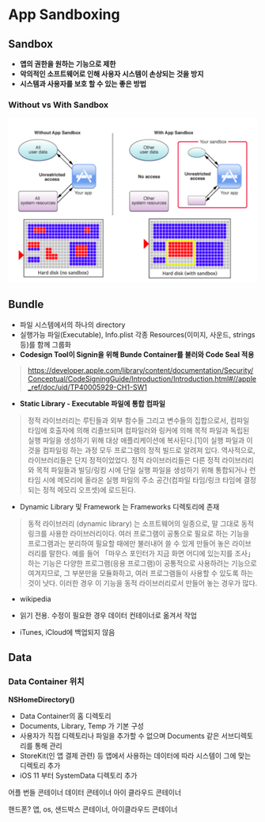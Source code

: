 # App Sandboxing

## Sandbox

- **앱의 권한을 원하는 기능으로 제한**
- **악의적인 소프트웨어로 인해 사용자 시스템이 손상되는 것을 방지**
- **시스템과 사용자를 보호 할 수 있는 좋은 방법**

### Without vs With Sandbox

![sandbox](./img/SandboxMemory.png)

## Bundle

- 파일 시스템에서의 하나의 directory
- 실행가능 파일(Executable), Info.plist 각종 Resources(이미지, 사운드, strings 등)를 함께 그룹화
- **Codesign Tool이 Signin을 위해 Bunde Container를 불러와 Code Seal 적용**

> https://developer.apple.com/library/content/documentation/Security/Conceptual/CodeSigningGuide/Introduction/Introduction.html#//apple_ref/doc/uid/TP40005929-CH1-SW1

- **Static Library - Executable 파일에 통합 컴파일**

> 정적 라이브러리는 루틴들과 외부 함수들 그리고 변수들의 집합으로서, 컴파일 타임에 호출자에 의해 리졸브되며 컴파일러와 링커에 의해 목적 파일과 독립된 실행 파일을 생성하기 위해 대상 애플리케이션에 복사된다.[1]이 실행 파일과 이것을 컴파일링 하는 과정 모두 프로그램의 정적 빌드로 알려져 있다. 역사적으로, 라이브러리들은 단지 정적이었었다. 정적 라이브러리들은 다른 정적 라이브러리와 목적 파일들과 빌딩/링킹 시에 단일 실행 파일을 생성하기 위해 통합되거나 런타임 시에 메모리에 올라온 실행 파일의 주소 공간(컴파일 타임/링크 타임에 결정되는 정적 메모리 오프셋)에 로드된다.

- Dynamic Library 및 Framework 는 Frameworks 디렉토리에 존재

> 동적 라이브러리 (dynamic library) 는 소프트웨어의 일종으로, 말 그대로 동적 링크를 사용한 라이브러리이다. 여러 프로그램이 공통으로 필요로 하는 기능을 프로그램과는 분리하여 필요할 때에만 불러내어 쓸 수 있게 만들어 놓은 라이브러리를 말한다.
예를 들어 「마우스 포인터가 지금 화면 어디에 있는지를 조사」하는 기능은 다양한 프로그램(응용 프로그램)이 공통적으로 사용하려는 기능으로 여겨지므로, 그 부분만을 모듈화하고, 여러 프로그램들이 사용할 수 있도록 하는 것이 낫다. 이러한 경우 이 기능을 동적 라이브러리로서 만들어 놓는 경우가 많다.
- wikipedia

- 읽기 전용. 수정이 필요한 경우 데이터 컨테이너로 옮겨서 작업
- iTunes, iCloud에 백업되지 않음


## Data

### Data Container 위치

**NSHomeDirectory()**

- Data Container의 홈 디렉토리
- Documents, Library, Temp 가 기본 구성
- 사용자가 직접 디렉토리나 파일을 추가할 수 없으며 Documents 같은 서브디렉토리를 통해 관리
- StoreKit(인 앱 결제 관련) 등 앱에서 사용하는 데이터에 따라 시스템이 그에 맞는 디렉토리 추가
- iOS 11 부터 SystemData 디렉토리 추가


어플
번들 콘테이너
데이터 콘테이너
아이 클라우드 콘테이너

핸드폰?
앱, os, 샌드박스 콘테이너, 아이클라우드 콘테이너